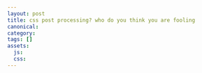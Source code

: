 ```yaml
---
layout: post
title: css post processing? who do you think you are fooling
canonical:
category:
tags: []
assets:
  js:
  css:
---
```

